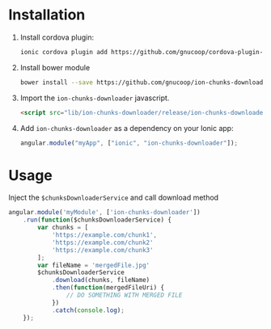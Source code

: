 # Installation

1. Install cordova plugin:
    ```bash
    ionic cordova plugin add https://github.com/gnucoop/cordova-plugin-chunks-downloader.git
    ```

2. Install bower module
    ```bash
    bower install --save https://github.com/gnucoop/ion-chunks-downloader.git
    ```

3. Import the `ion-chunks-downloader` javascript.
    ```html
   <script src="lib/ion-chunks-downloader/release/ion-chunks-downloader.min.js"></script>
   ```

4. Add `ion-chunks-downloader` as a dependency on your Ionic app:
    ```javascript
   angular.module("myApp", ["ionic", "ion-chunks-downloader"]);
   ```

# Usage

Inject the `$chunksDownloaderService` and call download method
```javascript
angular.module('myModule', ['ion-chunks-downloader'])
    .run(function($chunksDownloaderService) {
        var chunks = [
            'https://example.com/chunk1',
            'https://example.com/chunk2'
            'https://example.com/chunk3'
        ];
        var fileName = 'mergedFile.jpg'
        $chunksDownloaderService
            .download(chunks, fileName)
            .then(function(mergedFileUri) {
                // DO SOMETHING WITH MERGED FILE
            })
            .catch(console.log);
    });
```
